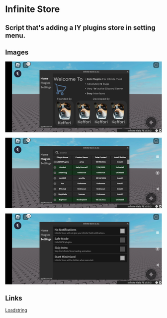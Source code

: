 # Infinite Store

## Script that's adding a IY plugins store in setting menu.
## Images

![Screenshot 1](/Image/Screenshot_2023-02-17-16-03-05-981_com.roblox.client.jpg/ "This is a first screenshot of script")

![Screenshot 2](/Image/Screenshot_2023-02-17-16-03-15-709_com.roblox.client.jpg/ "This is a second screenshot of script")

![Screenshot 3](/Image/Screenshot_2023-02-17-16-03-22-998_com.roblox.client.jpg/ "This is a third screenshot of script")

## Links

[Loadstring](https://raw.githubusercontent.com/Keffori/Infinite-Store/main/loadstring.lua)
